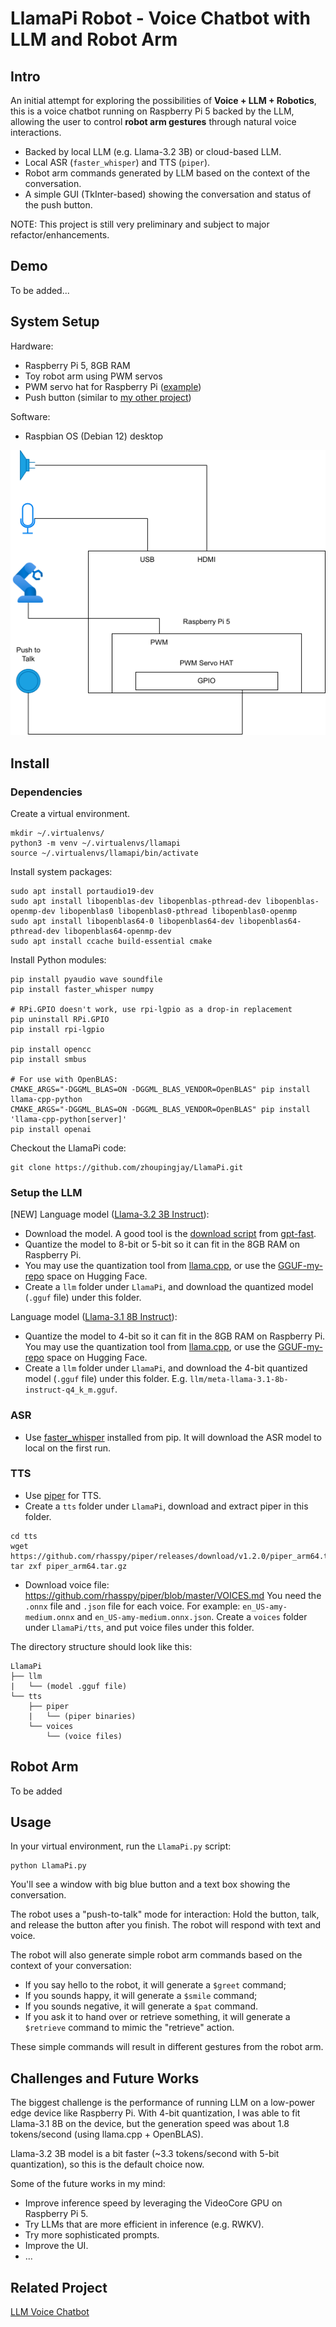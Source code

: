 # LlamaPi Robot - Voice Chatbot with LLM and Robot Arm

## Intro

An initial attempt for exploring the possibilities of **Voice + LLM + Robotics**,
this is a voice chatbot running on Raspberry Pi 5 backed by the LLM,
allowing the user to control **robot arm gestures** through natural voice interactions.

- Backed by local LLM (e.g. Llama-3.2 3B) or cloud-based LLM.
- Local ASR (`faster_whisper`) and TTS (`piper`).
- Robot arm commands generated by LLM based on the context of the conversation.
- A simple GUI (TkInter-based) showing the conversation and status of the push button.

NOTE: This project is still very preliminary and subject to major refactor/enhancements.

## Demo

To be added...

## System Setup

Hardware:
- Raspberry Pi 5, 8GB RAM
- Toy robot arm using PWM servos
- PWM servo hat for Raspberry Pi ([example](https://www.waveshare.net/wiki/Servo_Driver_HAT))
- Push button (similar to [my other project](https://github.com/zhoupingjay/llm_voice_chatbot_rpi))

Software:
- Raspbian OS (Debian 12) desktop

![](LlamaPi.png)

## Install

### Dependencies

Create a virtual environment.
```
mkdir ~/.virtualenvs/
python3 -m venv ~/.virtualenvs/llamapi
source ~/.virtualenvs/llamapi/bin/activate
```

Install system packages:
```
sudo apt install portaudio19-dev
sudo apt install libopenblas-dev libopenblas-pthread-dev libopenblas-openmp-dev libopenblas0 libopenblas0-pthread libopenblas0-openmp
sudo apt install libopenblas64-0 libopenblas64-dev libopenblas64-pthread-dev libopenblas64-openmp-dev
sudo apt install ccache build-essential cmake
```

Install Python modules:
```
pip install pyaudio wave soundfile
pip install faster_whisper numpy

# RPi.GPIO doesn't work, use rpi-lgpio as a drop-in replacement
pip uninstall RPi.GPIO
pip install rpi-lgpio

pip install opencc
pip install smbus

# For use with OpenBLAS:
CMAKE_ARGS="-DGGML_BLAS=ON -DGGML_BLAS_VENDOR=OpenBLAS" pip install llama-cpp-python
CMAKE_ARGS="-DGGML_BLAS=ON -DGGML_BLAS_VENDOR=OpenBLAS" pip install 'llama-cpp-python[server]'
pip install openai
```

Checkout the LlamaPi code:
```
git clone https://github.com/zhoupingjay/LlamaPi.git
```

### Setup the LLM

[NEW] Language model ([Llama-3.2 3B Instruct](https://huggingface.co/meta-llama/Llama-3.2-3B-Instruct)):
- Download the model. A good tool is the [download script](https://github.com/pytorch-labs/gpt-fast/blob/main/scripts/download.py)
  from [gpt-fast](https://github.com/pytorch-labs/gpt-fast).
- Quantize the model to 8-bit or 5-bit so it can fit in the 8GB RAM on Raspberry Pi.
- You may use the quantization tool from [llama.cpp](https://github.com/ggerganov/llama.cpp),
  or use the [GGUF-my-repo](https://huggingface.co/spaces/ggml-org/gguf-my-repo) space on Hugging Face.
- Create a `llm` folder under `LlamaPi`, and download the quantized model (`.gguf` file) under this folder.

Language model ([Llama-3.1 8B Instruct](https://huggingface.co/meta-llama/Meta-Llama-3.1-8B-Instruct)):
- Quantize the model to 4-bit so it can fit in the 8GB RAM on Raspberry Pi.
  You may use the quantization tool from [llama.cpp](https://github.com/ggerganov/llama.cpp),
  or use the [GGUF-my-repo](https://huggingface.co/spaces/ggml-org/gguf-my-repo) space on Hugging Face.
- Create a `llm` folder under `LlamaPi`, and download the 4-bit quantized model (`.gguf` file) under this folder.
  E.g. `llm/meta-llama-3.1-8b-instruct-q4_k_m.gguf`.

### ASR

- Use [faster_whisper](https://github.com/SYSTRAN/faster-whisper) installed from pip.
  It will download the ASR model to local on the first run.

### TTS

- Use [piper](https://github.com/rhasspy/piper) for TTS.
- Create a `tts` folder under `LlamaPi`, download and extract piper in this folder.
```
cd tts
wget https://github.com/rhasspy/piper/releases/download/v1.2.0/piper_arm64.tar.gz
tar zxf piper_arm64.tar.gz
```
- Download voice file: https://github.com/rhasspy/piper/blob/master/VOICES.md
  You need the `.onnx` file and `.json` file for each voice.
  For example: `en_US-amy-medium.onnx` and `en_US-amy-medium.onnx.json`.
  Create a `voices` folder under `LlamaPi/tts`, and put voice files under this folder.

The directory structure should look like this:
```
LlamaPi
├── llm
|   └── (model .gguf file)
└── tts
    ├── piper
    |   └── (piper binaries)
    └── voices
        └── (voice files)
```

## Robot Arm

To be added

## Usage

In your virtual environment, run the `LlamaPi.py` script:
```
python LlamaPi.py
```

You'll see a window with big blue button and a text box showing the conversation.

The robot uses a "push-to-talk" mode for interaction:
Hold the button, talk, and release the button after you finish.
The robot will respond with text and voice.

The robot will also generate simple robot arm commands based on
the context of your conversation:
- If you say hello to the robot, it will generate a `$greet` command;
- If you sounds happy, it will generate a `$smile` command;
- If you sounds negative, it will generate a `$pat` command.
- If you ask it to hand over or retrieve something, it will generate a `$retrieve` command to mimic the "retrieve" action.

These simple commands will result in different gestures from the robot arm.

## Challenges and Future Works

The biggest challenge is the performance of running LLM on a low-power edge device like Raspberry Pi.
With 4-bit quantization, I was able to fit Llama-3.1 8B on the device, but the generation speed was about 1.8 tokens/second (using llama.cpp + OpenBLAS).

Llama-3.2 3B model is a bit faster (~3.3 tokens/second with 5-bit quantization), so this is the default choice now.

Some of the future works in my mind:

- Improve inference speed by leveraging the VideoCore GPU on Raspberry Pi 5.
- Try LLMs that are more efficient in inference (e.g. RWKV).
- Try more sophisticated prompts.
- Improve the UI.
- ...

## Related Project

[LLM Voice Chatbot](https://github.com/zhoupingjay/llm_voice_chatbot_rpi)